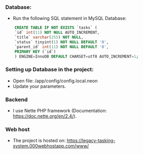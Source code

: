 ### Database:

* Run the  following SQL statement in MySQL Database:

```SQL
    CREATE TABLE IF NOT EXISTS `tasks` ( 
    `id` int(11) NOT NULL AUTO_INCREMENT, 
    `title` varchar(255) NOT NULL, 
    `status` tinyint(1) NOT NULL DEFAULT '0', 
    `parent_id` int(11) NOT NULL DEFAULT '0', 
    PRIMARY KEY (`id`) 
    ) ENGINE=InnoDB DEFAULT CHARSET=utf8 AUTO_INCREMENT=1;
```

### Setting up Database in the project:

* Open file: /app/config/config.local.neon
* Update your parameters.

### Backend

* I use Nette PHP framework (Documentation: https://doc.nette.org/en/2.4/). 

### Web host

* The project is hosted on: https://legacy-tasking-system.000webhostapp.com/www/
